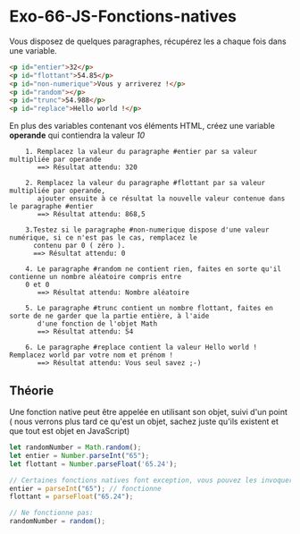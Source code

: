 # Exo-66-JS-Fonctions-natives

Vous disposez de quelques paragraphes, récupérez les a chaque fois dans une variable.

```html
<p id="entier">32</p>
<p id="flottant">54.85</p>
<p id="non-numerique">Vous y arriverez !</p>
<p id="random"></p>
<p id="trunc">54.988</p>
<p id="replace">Hello world !</p>
```

En plus des variables contenant vos éléments HTML, créez une variable **operande** qui contiendra la valeur *10*

        1. Remplacez la valeur du paragraphe #entier par sa valeur multipliée par operande
           ==> Résultat attendu: 320
        
        2. Remplacez la valeur du paragraphe #flottant par sa valeur multipliée par operande, 
           ajouter ensuite à ce résultat la nouvelle valeur contenue dans le paragraphe #entier
           ==> Résultat attendu: 868,5
        
        3.Testez si le paragraphe #non-numerique dispose d'une valeur numérique, si ce n'est pas le cas, remplacez le 
          contenu par 0 ( zéro ).     
          ==> Résultat attendu: 0
        
        4. Le paragraphe #random ne contient rien, faites en sorte qu'il contienne un nombre aléatoire compris entre 
        0 et 0
           ==> Résultat attendu: Nombre aléatoire 
        
        5. Le paragraphe #trunc contient un nombre flottant, faites en sorte de ne garder que la partie entière, à l'aide
           d'une fonction de l'objet Math
           ==> Résultat attendu: 54
            
        6. Le paragraphe #replace contient la valeur Hello world ! Remplacez world par votre nom et prénom !
           ==> Résultat attendu: Vous seul savez ;-)
        
          

## Théorie

Une fonction native peut être appelée en utilisant son objet, suivi d'un point ( nous verrons plus tard ce qu'est 
un objet, sachez juste qu'ils existent et que tout est objet en JavaScript)

```javascript
let randomNumber = Math.random();
let entier = Number.parseInt("65");
let flottant = Number.parseFloat('65.24');

// Certaines fonctions natives font exception, vous pouvez les invoquer sans faire référence à leur objet
entier = parseInt("65"); // fonctionne
flottant = parseFloat("65.24");

// Ne fonctionne pas:
randomNumber = random();
```